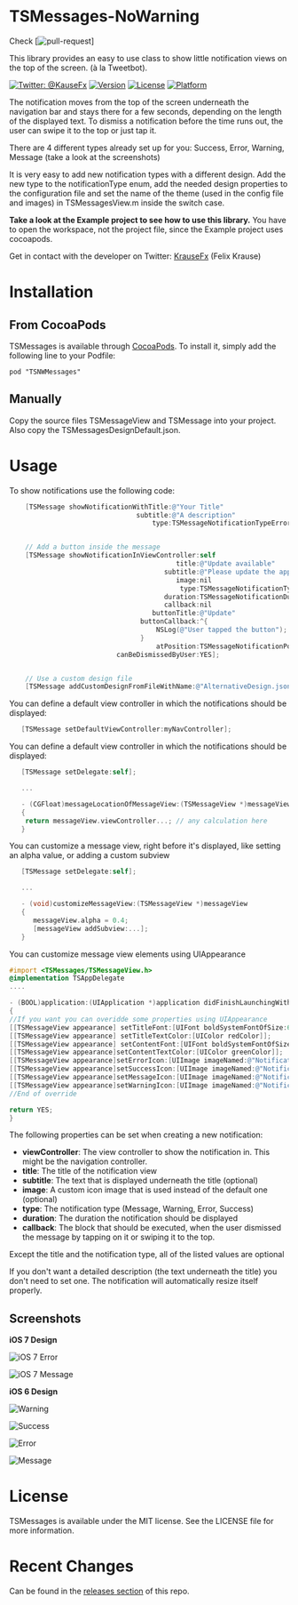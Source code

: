 TSMessages-NoWarning
====================

Check [![pull-request](https://github.com/KrauseFx/TSMessages/pull/237)]

This library provides an easy to use class to show little notification views on the top of the screen. (à la Tweetbot).

[![Twitter: @KauseFx](https://img.shields.io/badge/contact-@KrauseFx-blue.svg?style=flat)](https://twitter.com/KrauseFx)
[![Version](https://img.shields.io/cocoapods/v/TSMessages.svg?style=flat)](http://cocoadocs.org/docsets/TSMessages)
[![License](https://img.shields.io/cocoapods/l/TSMessages.svg?style=flat)](http://cocoadocs.org/docsets/TSMessages)
[![Platform](https://img.shields.io/cocoapods/p/TSMessages.svg?style=flat)](http://cocoadocs.org/docsets/TSMessages)

The notification moves from the top of the screen underneath the navigation bar and stays there for a few seconds, depending on the length of the displayed text. To dismiss a notification before the time runs out, the user can swipe it to the top or just tap it.

There are 4 different types already set up for you: Success, Error, Warning, Message (take a look at the screenshots)

It is very easy to add new notification types with a different design. Add the new type to the notificationType enum, add the needed design properties to the configuration file and set the name of the theme (used in the config file and images) in TSMessagesView.m inside the switch case.

**Take a look at the Example project to see how to use this library.** You have to open the workspace, not the project file, since the Example project uses cocoapods.

Get in contact with the developer on Twitter: [KrauseFx](http://twitter.com/KrauseFx) (Felix Krause)

# Installation

## From CocoaPods
TSMessages is available through [CocoaPods](http://cocoapods.org). To install
it, simply add the following line to your Podfile:

    pod "TSNWMessages"

## Manually
Copy the source files TSMessageView and TSMessage into your project. Also copy the TSMessagesDesignDefault.json.

# Usage

To show notifications use the following code:

```objective-c
    [TSMessage showNotificationWithTitle:@"Your Title"
                                subtitle:@"A description"
                                    type:TSMessageNotificationTypeError];


    // Add a button inside the message
    [TSMessage showNotificationInViewController:self
                                          title:@"Update available"
                                       subtitle:@"Please update the app"
                                          image:nil
                                           type:TSMessageNotificationTypeMessage
                                       duration:TSMessageNotificationDurationAutomatic
                                       callback:nil
                                    buttonTitle:@"Update"
                                 buttonCallback:^{
                                     NSLog(@"User tapped the button");
                                 }
                                     atPosition:TSMessageNotificationPositionTop
                           canBeDismissedByUser:YES];


    // Use a custom design file
    [TSMessage addCustomDesignFromFileWithName:@"AlternativeDesign.json"];
```

You can define a default view controller in which the notifications should be displayed:
```objective-c
   [TSMessage setDefaultViewController:myNavController];
```

You can define a default view controller in which the notifications should be displayed:
```objective-c
   [TSMessage setDelegate:self];

   ...

   - (CGFloat)messageLocationOfMessageView:(TSMessageView *)messageView
   {
    return messageView.viewController...; // any calculation here
   }
```

You can customize a message view, right before it's displayed, like setting an alpha value, or adding a custom subview
```objective-c
   [TSMessage setDelegate:self];

   ...

   - (void)customizeMessageView:(TSMessageView *)messageView
   {
      messageView.alpha = 0.4;
      [messageView addSubview:...];
   }
```

You can customize message view elements using UIAppearance
```objective-c
#import <TSMessages/TSMessageView.h>
@implementation TSAppDelegate
....

- (BOOL)application:(UIApplication *)application didFinishLaunchingWithOptions:(NSDictionary *)launchOptions
{
//If you want you can overidde some properties using UIAppearance
[[TSMessageView appearance] setTitleFont:[UIFont boldSystemFontOfSize:6]];
[[TSMessageView appearance] setTitleTextColor:[UIColor redColor]];
[[TSMessageView appearance] setContentFont:[UIFont boldSystemFontOfSize:10]];
[[TSMessageView appearance]setContentTextColor:[UIColor greenColor]];
[[TSMessageView appearance]setErrorIcon:[UIImage imageNamed:@"NotificationButtonBackground"]];
[[TSMessageView appearance]setSuccessIcon:[UIImage imageNamed:@"NotificationButtonBackground"]];
[[TSMessageView appearance]setMessageIcon:[UIImage imageNamed:@"NotificationButtonBackground"]];
[[TSMessageView appearance]setWarningIcon:[UIImage imageNamed:@"NotificationButtonBackground"]];
//End of override

return YES;
}
```



The following properties can be set when creating a new notification:

* **viewController**: The view controller to show the notification in. This might be the navigation controller.
* **title**: The title of the notification view
* **subtitle**: The text that is displayed underneath the title (optional)
* **image**: A custom icon image that is used instead of the default one (optional)
* **type**: The notification type (Message, Warning, Error, Success)
* **duration**: The duration the notification should be displayed
* **callback**: The block that should be executed, when the user dismissed the message by tapping on it or swiping it to the top.

Except the title and the notification type, all of the listed values are optional

If you don't want a detailed description (the text underneath the title) you don't need to set one. The notification will automatically resize itself properly.

## Screenshots

**iOS 7 Design**

![iOS 7 Error](http://www.toursprung.com/wp-content/uploads/2013/09/error_ios7.png)

![iOS 7 Message](http://www.toursprung.com/wp-content/uploads/2013/09/warning_ios7.png)

**iOS 6 Design**

![Warning](http://www.toursprung.com/wp-content/uploads/2013/04/iNotificationWarning.png)

![Success](http://www.toursprung.com/wp-content/uploads/2013/04/iNotificationSuccess.png)

![Error](http://www.toursprung.com/wp-content/uploads/2013/04/iNotificationError.png)

![Message](http://www.toursprung.com/wp-content/uploads/2013/04/iNotificationMessage.png)


# License
TSMessages is available under the MIT license. See the LICENSE file for more information.

# Recent Changes
Can be found in the [releases section](https://github.com/toursprung/TSMessages/releases) of this repo.
